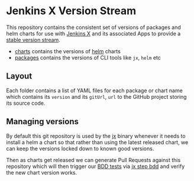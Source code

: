 # Jenkins X Version Stream

This repository  contains the consistent set of versions of packages and helm charts for use with [Jenkins X](https://jenkins-x.io/) and its associated Apps to provide a [stable version stream](https://jenkins-x.io/architecture/version-stream/).

* [charts](charts) contains the versions of [helm](https://www.helm.sh/) charts
* [packages](packages) contains the versions of CLI tools like `jx`, `helm` etc


## Layout

Each folder contains a list of YAML files for each package or chart name which contains its `version` and its `gitUrl`, `url` to the GitHub project storing its source code.

## Managing versions

By default this git repository is used by the [jx](https://github.com/jenkins-x/jx) binary whenever it needs to install a helm a chart so that rather than using the latest released chart, we can keep the versions locked down to known good versions.

Then as charts get released we can generate Pull Requests against this repository which will then trigger our [BDD tests](https://github.com/jenkins-x/bdd-jx) via [jx step bdd](https://jenkins-x.io/commands/jx_step_bdd/) and verify the new chart version works.
